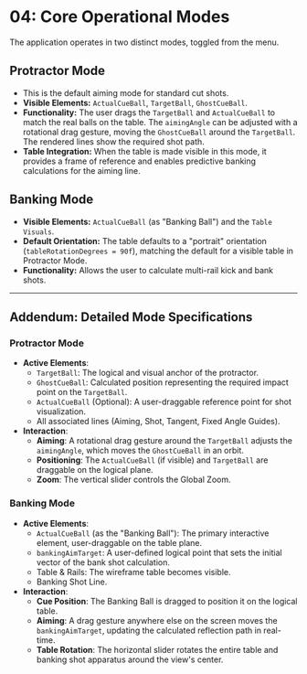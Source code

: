 # 04: Core Operational Modes

The application operates in two distinct modes, toggled from the menu.

## Protractor Mode
* This is the default aiming mode for standard cut shots.
* **Visible Elements:** `ActualCueBall`, `TargetBall`, `GhostCueBall`.
* **Functionality:** The user drags the `TargetBall` and `ActualCueBall` to match the real balls on the table. The `aimingAngle` can be adjusted with a rotational drag gesture, moving the `GhostCueBall` around the `TargetBall`. The rendered lines show the required shot path.
* **Table Integration:** When the table is made visible in this mode, it provides a frame of reference and enables predictive banking calculations for the aiming line.

## Banking Mode
* **Visible Elements:** `ActualCueBall` (as "Banking Ball") and the `Table Visuals`.
* **Default Orientation:** The table defaults to a "portrait" orientation (`tableRotationDegrees = 90f`), matching the default for a visible table in Protractor Mode.
* **Functionality:** Allows the user to calculate multi-rail kick and bank shots.

***
## Addendum: Detailed Mode Specifications

### Protractor Mode

* **Active Elements**:
  * `TargetBall`: The logical and visual anchor of the protractor.
  * `GhostCueBall`: Calculated position representing the required impact point on the `TargetBall`.
  * `ActualCueBall` (Optional): A user-draggable reference point for shot visualization.
  * All associated lines (Aiming, Shot, Tangent, Fixed Angle Guides).
* **Interaction**:
  * **Aiming**: A rotational drag gesture around the `TargetBall` adjusts the `aimingAngle`, which moves the `GhostCueBall` in an orbit.
  * **Positioning**: The `ActualCueBall` (if visible) and `TargetBall` are draggable on the logical plane.
  * **Zoom**: The vertical slider controls the Global Zoom.

### Banking Mode

* **Active Elements**:
  * `ActualCueBall` (as the "Banking Ball"): The primary interactive element, user-draggable on the table plane.
  * `bankingAimTarget`: A user-defined logical point that sets the initial vector of the bank shot calculation.
  * Table & Rails: The wireframe table becomes visible.
  * Banking Shot Line.
* **Interaction**:
  * **Cue Position**: The Banking Ball is dragged to position it on the logical table.
  * **Aiming**: A drag gesture anywhere else on the screen moves the `bankingAimTarget`, updating the calculated reflection path in real-time.
  * **Table Rotation**: The horizontal slider rotates the entire table and banking shot apparatus around the view's center.